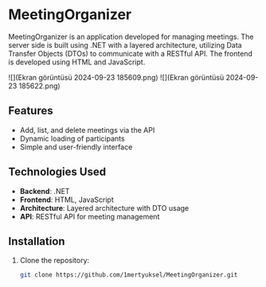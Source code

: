 # MeetingOrganizer

MeetingOrganizer is an application developed for managing meetings. The server side is built using .NET with a layered architecture, utilizing Data Transfer Objects (DTOs) to communicate with a RESTful API. The frontend is developed using HTML and JavaScript.

![](Ekran görüntüsü 2024-09-23 185609.png)
![](Ekran görüntüsü 2024-09-23 185622.png)

## Features

- Add, list, and delete meetings via the API
- Dynamic loading of participants
- Simple and user-friendly interface

## Technologies Used

- **Backend**: .NET
- **Frontend**: HTML, JavaScript
- **Architecture**: Layered architecture with DTO usage
- **API**: RESTful API for meeting management

## Installation

1. Clone the repository:
   ```bash
   git clone https://github.com/1mertyuksel/MeetingOrganizer.git
